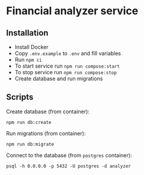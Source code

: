 # Financial analyzer service 

## Installation

- Install Docker
- Copy `.env.example` to `.env` and fill variables
- Run `npm ci`
- To start service run `npm run compose:start`
- To stop service run `npm run compose:stop`
- Create database and run migrations

## Scripts

Create database (from container):
```shell
npm run db:create
```

Run migrations (from container):
```shell
npm run db:migrate
```

Connect to the database (from `postgres` container):
```shell
psql -h 0.0.0.0 -p 5432 -U postgres -d analyzer
```
